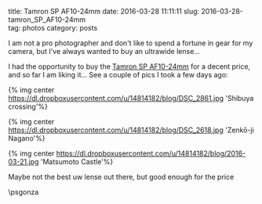 title: Tamron SP AF10-24mm
date: 2016-03-28 11:11:11
slug: 2016-03-28-tamron_SP_AF10-24mm  
tag: photos
category: posts

I am not a pro photographer and don't like to spend a fortune in gear for my camera, but I've always wanted to buy an ultrawide lense...

I had the opportunity to buy the [Tamron SP AF10-24mm](http://www.dpreview.com/reviews/tamron-10-24-3p5-5p6-n15) for a decent price, and so far I am liking it... See a couple of pics I took a few days ago:

{% img center https://dl.dropboxusercontent.com/u/14814182/blog/DSC_2861.jpg 'Shibuya crossing'%}

{% img center https://dl.dropboxusercontent.com/u/14814182/blog/DSC_2618.jpg 'Zenkō-ji Nagano'%}

{% img center https://dl.dropboxusercontent.com/u/14814182/blog/2016-03-21.jpg 'Matsumoto Castle'%}

Maybe not the best uw lense out there, but good enough for the price

\\psgonza
